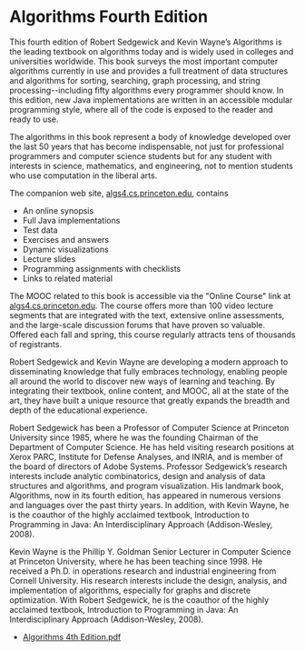 Algorithms Fourth Edition
=========================

This fourth edition of Robert Sedgewick and Kevin Wayne’s Algorithms is the leading
textbook on algorithms today and is widely used in colleges and universities
worldwide. This book surveys the most important computer algorithms currently in use
and provides a full treatment of data structures and algorithms for sorting,
searching, graph processing, and string processing--including fifty algorithms every
programmer should know. In this edition, new Java implementations are written in an
accessible modular programming style, where all of the code is exposed to the reader
and ready to use.

The algorithms in this book represent a body of knowledge developed over the last 50
years that has become indispensable, not just for professional programmers and
computer science students but for any student with interests in science, mathematics,
and engineering, not to mention students who use computation in the liberal arts.

The companion web site,
[algs4.cs.princeton.edu](https://algs4.cs.princeton.edu/home/), contains

- An online synopsis
- Full Java implementations
- Test data
- Exercises and answers
- Dynamic visualizations
- Lecture slides
- Programming assignments with checklists
- Links to related material

The MOOC related to this book is accessible via the "Online Course"
link at [algs4.cs.princeton.edu](https://algs4.cs.princeton.edu/home/). The course
offers more than 100 video lecture segments that are integrated with the text,
extensive online assessments, and the large-scale discussion forums that have proven
so valuable. Offered each fall and spring, this course regularly attracts tens of
thousands of registrants.

Robert Sedgewick and Kevin Wayne are developing a modern approach to disseminating
knowledge that fully embraces technology, enabling people all around the world to
discover new ways of learning and teaching. By integrating their textbook, online
content, and MOOC, all at the state of the art, they have built a unique resource
that greatly expands the breadth and depth of the educational experience.

Robert Sedgewick has been a Professor of Computer Science at Princeton University
since 1985, where he was the founding Chairman of the Department of Computer Science.
He has held visiting research positions at Xerox PARC, Institute for Defense
Analyses, and INRIA, and is member of the board of directors of Adobe Systems.
Professor Sedgewick’s research interests include analytic combinatorics, design and
analysis of data structures and algorithms, and program visualization. His landmark
book, Algorithms, now in its fourth edition, has appeared in numerous versions and
languages over the past thirty years. In addition, with Kevin Wayne, he is the
coauthor of the highly acclaimed textbook, Introduction to Programming in Java: An
Interdisciplinary Approach (Addison-Wesley, 2008).

Kevin Wayne is the Phillip Y. Goldman Senior Lecturer in Computer Science at
Princeton University, where he has been teaching since 1998. He received a Ph.D. in
operations research and industrial engineering from Cornell University. His research
interests include the design, analysis, and implementation of algorithms, especially
for graphs and discrete optimization. With Robert Sedgewick, he is the coauthor of
the highly acclaimed textbook, Introduction to Programming in Java: An
Interdisciplinary Approach (Addison-Wesley, 2008).



- [Algorithms 4th Edition.pdf](
  http://index-of.es/Varios-2/Algorithms%204th%20Edition.pdf
  )
